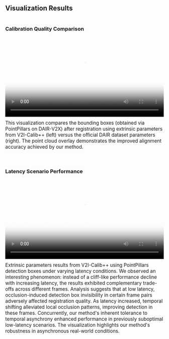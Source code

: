 ## Visualization Results

<div style="display: flex; flex-wrap: wrap; gap: 20px; margin-top: 20px;">
  <div style="flex: 1; min-width: 300px;">
    <h3>Calibration Quality Comparison</h3>
    <video controls width="100%" poster="thumbnail_merged.jpg">
      <source src="merged_output.mp4" type="video/mp4">
      Your browser does not support the video tag.
    </video>
    <p style="margin-top: 10px; font-size: 0.95rem;">
      This visualization compares the bounding boxes (obtained via PointPillars on DAIR-V2X) 
      after registration using extrinsic parameters from V2I-Calib++ (left) versus the 
      official DAIR dataset parameters (right). The point cloud overlay demonstrates the 
      improved alignment accuracy achieved by our method.
    </p>
  </div>
</div>
<div style="display: flex; flex-wrap: wrap; gap: 20px; margin-top: 20px;">
  <div style="flex: 1; min-width: 300px;">
    <h3>Latency Scenario Performance</h3>
    <video controls width="100%" poster="thumbnail_delay.jpg">
      <source src="delay_scene.mp4" type="video/mp4">
      Your browser does not support the video tag.
    </video>
    <p style="margin-top: 10px; font-size: 0.95rem;">
      Extrinsic parameters results from V2I-Calib++ using PointPillars detection boxes under varying latency conditions. We observed an interesting phenomenon: instead of a cliff-like performance decline with increasing latency, the results exhibited complementary trade-offs across different frames. Analysis suggests that at low latency, occlusion-induced detection box invisibility in certain frame pairs adversely affected registration quality. As latency increased, temporal shifting alleviated local occlusion patterns, improving detection in these frames. Concurrently, our method's inherent tolerance to temporal asynchrony enhanced performance in previously suboptimal low-latency scenarios. The visualization highlights our method's robustness in asynchronous real-world conditions.
  </div>
</div>
